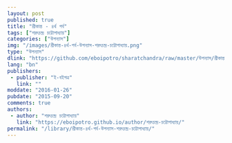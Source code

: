```yaml
---
layout: post
published: true
title: "শ্রীকান্ত - ৪র্থ পর্ব"
tags: ["শরৎচন্দ্র চট্টোপাধ্যায়"]
categories: ["উপন্যাস"]
img: "/images/শ্রীকান্ত-৪র্থ-পর্ব-উপন্যাস-শরৎচন্দ্র-চট্টোপাধ্যায়.png"
type: "উপন্যাস"
dlink: "https://github.com/eboipotro/sharatchandra/raw/master/উপন্যাস/শ্রীকান্ত-৪র্থ_পর্ব.epub"
lang: "bn"
publishers: 
 - publisher: "ই-বইপত্র"
   link: ""
moddate: "2016-01-26"
pubdate: "2015-09-20"
comments: true
authors: 
 - author: "শরৎচন্দ্র চট্টোপাধ্যায়"
   link: "https://eboipotro.github.io/author/শরৎচন্দ্র-চট্টোপাধ্যায়/"
permalink: "/library/শ্রীকান্ত-৪র্থ-পর্ব-উপন্যাস-শরৎচন্দ্র-চট্টোপাধ্যায়/"
---
```


